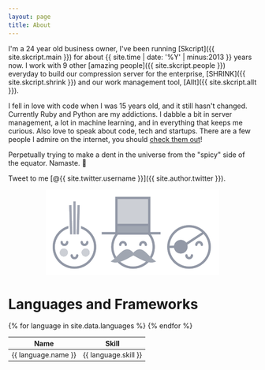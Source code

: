 ```yaml
---
layout: page
title: About
---
```


I'm a 24 year old business owner, I've been running [Skcript]({{ site.skcript.main }}) for about {{ site.time | date: '%Y' | minus:2013 }} years now. I work with 9 other [amazing people]({{ site.skcript.people }}) everyday to build our compression server for the enterprise, [SHRINK]({{ site.skcript.shrink }}) and our work management tool, [Allt]({{ site.skcript.allt }}).

I fell in love with code when I was 15 years old, and it still hasn't changed. Currently Ruby and Python are my addictions. I dabble a bit in server management, a lot in machine learning, and in everything that keeps me curious. Also love to speak about code, tech and startups. There are a few people I admire on the internet, you should [check them out](/people)!

Perpetually trying to make a dent in the universe from the "spicy" side of the equator. Namaste. 🙏

Tweet to me [@{{ site.twitter.username }}]({{ site.author.twitter }}).

<!-- # Values
<dl>
  {% for lesson in site.data.lessons %}
    <dt>{{ lesson.attribute }}</dt>
    <dd>{{ lesson.value }}</dd>
  {% endfor %}
</dl> -->

<center>
  <img src="/public/smile.png" class="img" alt="smile" />
</center>

# Languages and Frameworks

<table>
  <thead>
    <th>Name</th>
    <th>Skill</th>
  </thead>
  <tbody>
    {% for language in site.data.languages %}
      <tr>
        <td>{{ language.name }}</td>
        <td>{{ language.skill }}</td>
      </tr>
    {% endfor %}
  </tbody>
</table>
